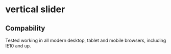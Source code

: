 # vertical slider
<!-- A page slider in vanilla JS. Made famous by Apple.com a good while ago. I made this because I couldn't find a decent one in pure vanilla javascript. Oh, it's also responsive.

The script will add the ID selector of each slide to the URL when you scroll to it. When the page loads and a valid hash is in the URL, the script will scroll to that slide.

Update July 21, 2019:
Exposed to the function to move to a spesific slide so that you can create custom links. -->

<!-- ## Initiate
Point the function to the element which contains the slides:
```html
<script>
  var mySlider = slider('.slides');
</script>
``` -->
  <!-- 
  To create custom links, do something along the lines of:
  ```html
  <a href="javascript:mySlider.gotoSlide('#target');">Click me please</a>
  ``` -->

## Compability
Tested working in all modern desktop, tablet and mobile browsers, including IE10 and up.
